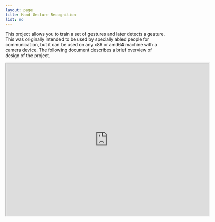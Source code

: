 ```yaml
---
layout: page
title: Hand Gesture Recognition
list: no
---
```


This project allows you to train a set of gestures and later detects a gesture. This was originally intended to be used by specially abled people for communication, but it can be used on any x86 or amd64 machine with a camera device. The following document describes a brief overview of design of the project.

<iframe src="https://drive.google.com/file/d/0B6TfmI2fgbDyaGNfSXd6eDFXaFE/preview" width="640" height="480"></iframe>